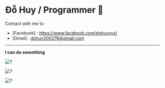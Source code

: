 # Đỗ Huy / Programmer 🐞

Contact with me to: 
- [Facebook] : https://www.facebook.com/dohuyxyz/
- [Gmail] : dohuy200276@gmail.com
---
**I can do something**

![?](https://github-readme-stats.vercel.app/api/top-langs/?username=DoHuy5360&layout=compact&langs_count=8&theme=dracula)

![?](https://github-readme-stats.vercel.app/api?username=DoHuy5360&show_icons=true&theme=dracula)

![?](https://github-profile-trophy.vercel.app/?username=DoHuy5360&theme=dracula)


